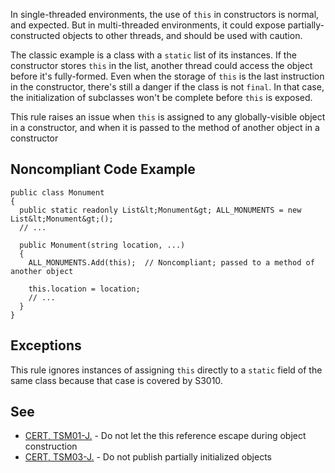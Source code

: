 
In single-threaded environments, the use of `this` in constructors is normal, and expected. But in multi-threaded environments, it could expose partially-constructed objects to other threads, and should be used with caution.

The classic example is a class with a `static` list of its instances. If the constructor stores `this` in the list, another thread could access the object before it's fully-formed. Even when the storage of `this` is the last instruction in the constructor, there's still a danger if the class is not `final`. In that case, the initialization of subclasses won't be complete before `this` is exposed.

This rule raises an issue when `this` is assigned to any globally-visible object in a constructor, and when it is passed to the method of another object in a constructor

## Noncompliant Code Example


    public class Monument
    {
      public static readonly List&lt;Monument&gt; ALL_MONUMENTS = new List&lt;Monument&gt;();
      // ...
    
      public Monument(string location, ...)
      {
        ALL_MONUMENTS.Add(this);  // Noncompliant; passed to a method of another object
    
        this.location = location;
        // ...
      }
    }


## Exceptions

This rule ignores instances of assigning `this` directly to a `static` field of the same class because that case is covered by S3010.

## See

- [CERT, TSM01-J.](https://www.securecoding.cert.org/confluence/x/aAD1AQ) - Do not let the this reference escape during object<br>  construction
- [CERT, TSM03-J.](https://www.securecoding.cert.org/confluence/x/7ABQAg) - Do not publish partially initialized objects

